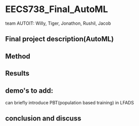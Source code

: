 # EECS738_Final_AutoML

team AUTOIT: Willy, Tiger, Jonathon, Rushil, Jacob

## Final project description(AutoML)

## Method

## Results

## demo's to add:

can briefly introduce PBT(population based training) in LFADS

## conclusion and discuss
